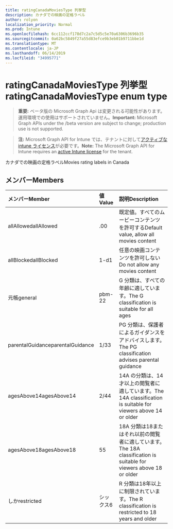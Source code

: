 ```yaml
---
title: ratingCanadaMoviesType 列挙型
description: カナダでの映画の定格ラベル
author: rolyon
localization_priority: Normal
ms.prod: Intune
ms.openlocfilehash: 6cc112ccf178d7c2a7c5d5c5e70a6306b3696b35
ms.sourcegitcommit: 0a62bc5849f27a55d83efce9b3eb01b9711bbe1d
ms.translationtype: MT
ms.contentlocale: ja-JP
ms.lasthandoff: 06/14/2019
ms.locfileid: "34995771"
---
```

# <a name="ratingcanadamoviestype-enum-type"></a><span data-ttu-id="f821b-103">ratingCanadaMoviesType 列挙型</span><span class="sxs-lookup"><span data-stu-id="f821b-103">ratingCanadaMoviesType enum type</span></span>

> <span data-ttu-id="f821b-104">**重要:** ベータ版の Microsoft Graph Api は変更される可能性があります。運用環境での使用はサポートされていません。</span><span class="sxs-lookup"><span data-stu-id="f821b-104">**Important:** Microsoft Graph APIs under the /beta version are subject to change; production use is not supported.</span></span>

> <span data-ttu-id="f821b-105">**注:** Microsoft Graph API for Intune では、テナントに対して[アクティブな intune ライセンス](https://go.microsoft.com/fwlink/?linkid=839381)が必要です。</span><span class="sxs-lookup"><span data-stu-id="f821b-105">**Note:** The Microsoft Graph API for Intune requires an [active Intune license](https://go.microsoft.com/fwlink/?linkid=839381) for the tenant.</span></span>

<span data-ttu-id="f821b-106">カナダでの映画の定格ラベル</span><span class="sxs-lookup"><span data-stu-id="f821b-106">Movies rating labels in Canada</span></span>

## <a name="members"></a><span data-ttu-id="f821b-107">メンバー</span><span class="sxs-lookup"><span data-stu-id="f821b-107">Members</span></span>
|<span data-ttu-id="f821b-108">メンバー</span><span class="sxs-lookup"><span data-stu-id="f821b-108">Member</span></span>|<span data-ttu-id="f821b-109">値</span><span class="sxs-lookup"><span data-stu-id="f821b-109">Value</span></span>|<span data-ttu-id="f821b-110">説明</span><span class="sxs-lookup"><span data-stu-id="f821b-110">Description</span></span>|
|:---|:---|:---|
|<span data-ttu-id="f821b-111">allAllowed</span><span class="sxs-lookup"><span data-stu-id="f821b-111">allAllowed</span></span>|<span data-ttu-id="f821b-112">.0</span><span class="sxs-lookup"><span data-stu-id="f821b-112">0</span></span>|<span data-ttu-id="f821b-113">既定値。すべてのムービーコンテンツを許可する</span><span class="sxs-lookup"><span data-stu-id="f821b-113">Default value, allow all movies content</span></span>|
|<span data-ttu-id="f821b-114">allBlocked</span><span class="sxs-lookup"><span data-stu-id="f821b-114">allBlocked</span></span>|<span data-ttu-id="f821b-115">1-d</span><span class="sxs-lookup"><span data-stu-id="f821b-115">1</span></span>|<span data-ttu-id="f821b-116">任意の映画コンテンツを許可しない</span><span class="sxs-lookup"><span data-stu-id="f821b-116">Do not allow any movies content</span></span>|
|<span data-ttu-id="f821b-117">元帳</span><span class="sxs-lookup"><span data-stu-id="f821b-117">general</span></span>|<span data-ttu-id="f821b-118">pbm-2</span><span class="sxs-lookup"><span data-stu-id="f821b-118">2</span></span>|<span data-ttu-id="f821b-119">G 分類は、すべての年齢に適しています。</span><span class="sxs-lookup"><span data-stu-id="f821b-119">The G classification is suitable for all ages</span></span>|
|<span data-ttu-id="f821b-120">parentalGuidance</span><span class="sxs-lookup"><span data-stu-id="f821b-120">parentalGuidance</span></span>|<span data-ttu-id="f821b-121">1/3</span><span class="sxs-lookup"><span data-stu-id="f821b-121">3</span></span>|<span data-ttu-id="f821b-122">PG 分類は、保護者によるガイダンスをアドバイスします。</span><span class="sxs-lookup"><span data-stu-id="f821b-122">The PG classification advises parental guidance</span></span>|
|<span data-ttu-id="f821b-123">agesAbove14</span><span class="sxs-lookup"><span data-stu-id="f821b-123">agesAbove14</span></span>|<span data-ttu-id="f821b-124">2/4</span><span class="sxs-lookup"><span data-stu-id="f821b-124">4</span></span>|<span data-ttu-id="f821b-125">14A の分類は、14才以上の閲覧者に適しています。</span><span class="sxs-lookup"><span data-stu-id="f821b-125">The 14A classification is suitable for viewers above 14 or older</span></span>|
|<span data-ttu-id="f821b-126">agesAbove18</span><span class="sxs-lookup"><span data-stu-id="f821b-126">agesAbove18</span></span>|<span data-ttu-id="f821b-127">5</span><span class="sxs-lookup"><span data-stu-id="f821b-127">5</span></span>|<span data-ttu-id="f821b-128">18A 分類は18またはそれ以前の閲覧者に適しています。</span><span class="sxs-lookup"><span data-stu-id="f821b-128">The 18A classification is suitable for viewers above 18 or older</span></span>|
|<span data-ttu-id="f821b-129">しか</span><span class="sxs-lookup"><span data-stu-id="f821b-129">restricted</span></span>|<span data-ttu-id="f821b-130">シックス</span><span class="sxs-lookup"><span data-stu-id="f821b-130">6</span></span>|<span data-ttu-id="f821b-131">R 分類は18年以上に制限されています。</span><span class="sxs-lookup"><span data-stu-id="f821b-131">The R classification is restricted to 18 years and older</span></span>|





